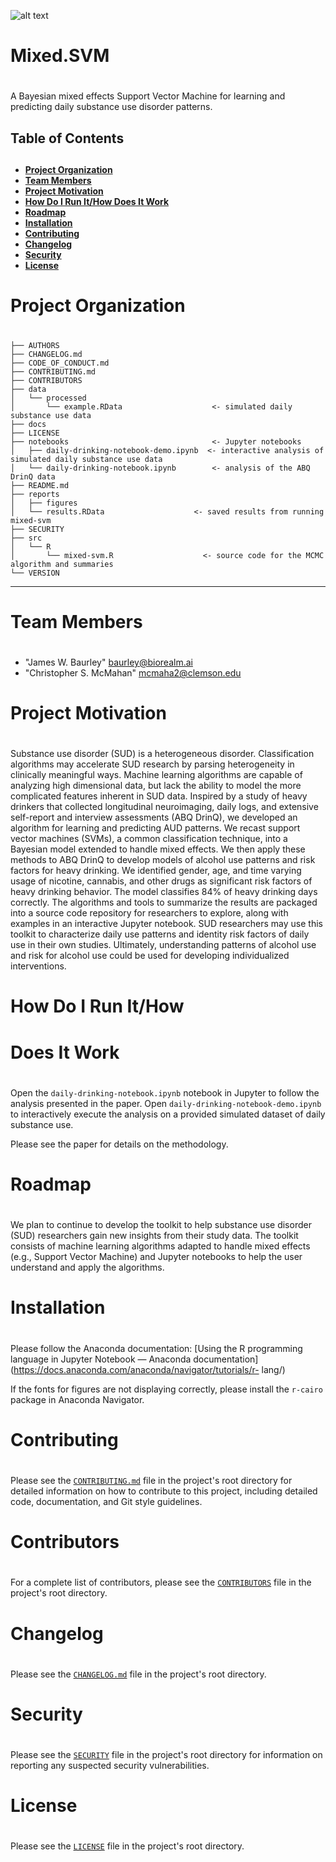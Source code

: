 ![alt text](http://i.imgur.com/NB0Y8Su.png "BioRealm Logo")

# Mixed.SVM
# 
A Bayesian mixed effects Support Vector Machine for learning and
predicting daily substance use disorder patterns.

## Table of Contents
## 
- [**Project Organization**](#project-organization) 
- [**Team Members**](#team-members) 
- [**Project Motivation**](#project-motivation) 
- [**How Do I Run It/How Does It Work**](#how-do-i-run-it-how-does-it-work) 
- [**Roadmap**](#roadmap) 
- [**Installation**](#installation) 
- [**Contributing**](#contributing) 
- [**Changelog**](#changelog) 
- [**Security**](#security) 
- [**License**](#license)

# <a name="project-organization"></a>Project Organization
# 
  	├── AUTHORS
    ├── CHANGELOG.md
    ├── CODE_OF_CONDUCT.md
    ├── CONTRIBUTING.md
    ├── CONTRIBUTORS
    ├── data
    │   └── processed
    │       └── example.RData                    <- simulated daily substance use data
    ├── docs
    ├── LICENSE
    ├── notebooks                                <- Jupyter notebooks
    │   ├── daily-drinking-notebook-demo.ipynb  <- interactive analysis of simulated daily substance use data
    │   └── daily-drinking-notebook.ipynb        <- analysis of the ABQ DrinQ data
    ├── README.md
    ├── reports                      
    │   ├── figures
    │   └── results.RData                    <- saved results from running mixed-svm
    ├── SECURITY
    ├── src                            
    │   └── R
    │       └── mixed-svm.R                    <- source code for the MCMC algorithm and summaries
    └── VERSION


---

# <a name="team-members"></a>Team Members
# 
- "James W. Baurley" <baurley@biorealm.ai> 
- "Christopher S. McMahan" <mcmaha2@clemson.edu>

# <a name="project-motivation"></a>Project Motivation
# 
Substance use disorder (SUD) is a heterogeneous disorder. Classification
algorithms may accelerate SUD research by parsing heterogeneity in
clinically meaningful ways. Machine learning algorithms are capable of
analyzing high dimensional data, but lack the ability to model the more
complicated features inherent in SUD data. Inspired by a study of heavy
drinkers that collected longitudinal neuroimaging, daily logs, and
extensive self-report and interview assessments (ABQ DrinQ), we
developed an algorithm for learning and predicting AUD patterns. We
recast support vector machines (SVMs), a common classification
technique, into a Bayesian model extended to handle mixed effects. We
then apply these methods to ABQ DrinQ to develop models of alcohol use
patterns and risk factors for heavy drinking. We identified gender, age,
and time varying usage of nicotine, cannabis, and other drugs as
significant risk factors of heavy drinking behavior. The model
classifies 84% of heavy drinking days correctly. The algorithms and
tools to summarize the results are packaged into a source code
repository for researchers to explore, along with examples in an
interactive Jupyter notebook. SUD researchers may use this toolkit to
characterize daily use patterns and identity risk factors of daily use
in their own studies. Ultimately, understanding patterns of alcohol use
and risk for alcohol use could be used for developing individualized
interventions.

# <a name="how-do-i-run-it-how-does-it-work"></a>How Do I Run It/How
# Does It Work
# 
Open the `daily-drinking-notebook.ipynb` notebook in Jupyter to follow
the analysis presented in the paper. Open
`daily-drinking-notebook-demo.ipynb` to interactively execute the
analysis on a provided simulated dataset of daily substance use.



Please see the paper for details on the methodology.

# <a name="roadmap"></a>Roadmap
# 
We plan to continue to develop the toolkit to help substance use disorder
(SUD) researchers gain new insights from their study data.  The toolkit
consists of machine learning algorithms adapted to handle mixed effects
(e.g., Support Vector Machine) and Jupyter notebooks to help the user
understand and apply the algorithms.

# <a name="installation"></a>Installation
# 
Please follow the Anaconda documentation: [Using the R programming
language in Jupyter Notebook &#8212; Anaconda
documentation](https://docs.anaconda.com/anaconda/navigator/tutorials/r-
lang/)



If the fonts for figures are not displaying correctly, please install
the `r-cairo` package in Anaconda Navigator.

# <a name="contributing"></a>Contributing
# 
 Please see the <a href="CONTRIBUTING.md">`CONTRIBUTING.md`</a> file in
 the project's root directory for detailed information on how to
 contribute to this project, including detailed code, documentation, and
 Git style guidelines.

# <a name="contributors"></a>Contributors
# 
For a complete list of contributors, please see the <a
href="CONTRIBUTORS">`CONTRIBUTORS`</a> file in the project's root
directory.

# <a name="changelog"></a>Changelog
# 
Please see the <a href="CHANGELOG.md">`CHANGELOG.md`</a> file in the project's
root directory.

# <a name="security"></a>Security
# 
Please see the <a href="SECURITY">`SECURITY`</a> file in the project's
root directory for information on reporting any suspected security
vulnerabilities.

# <a name="license"></a>License
# 
Please see the <a href="LICENSE">`LICENSE`</a> file in the project's
root directory.
